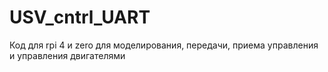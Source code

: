 # USV_cntrl_UART
Код для rpi 4 и zero для моделирования, передачи, приема управления и управления двигателями